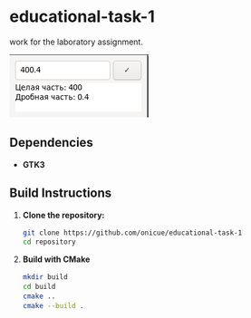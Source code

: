 # educational-task-1

work for the laboratory assignment.

![Image](images/img.png)

## Dependencies
- **GTK3**

## Build Instructions

1. **Clone the repository:**

   ```bash
   git clone https://github.com/onicue/educational-task-1
   cd repository
   ```
2. **Build with CMake**
   ```bash
   mkdir build
   cd build
   cmake ..
   cmake --build .
   ```
